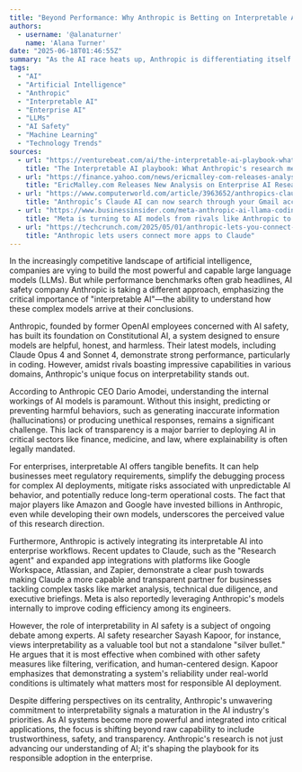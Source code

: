 ```yaml
---
title: "Beyond Performance: Why Anthropic is Betting on Interpretable AI for the Enterprise"
authors:
  - username: '@alanaturner'
    name: 'Alana Turner'
date: "2025-06-18T01:46:55Z"
summary: "As the AI race heats up, Anthropic is differentiating itself by focusing on \"interpretable AI\"—models that allow us to understand their decision-making process. This commitment to transparency and safety is crucial for enterprise adoption, particularly in high-stakes industries, and signals a potential shift in how AI success is measured."
tags:
  - "AI"
  - "Artificial Intelligence"
  - "Anthropic"
  - "Interpretable AI"
  - "Enterprise AI"
  - "LLMs"
  - "AI Safety"
  - "Machine Learning"
  - "Technology Trends"
sources:
  - url: "https://venturebeat.com/ai/the-interpretable-ai-playbook-what-anthropics-research-means-for-your-enterprise-llm-strategy/"
    title: "The Interpretable AI playbook: What Anthropic's research means for your enterprise LLM strategy"
  - url: "https://finance.yahoo.com/news/ericmalley-com-releases-analysis-enterprise-140000080.html"
    title: "EricMalley.com Releases New Analysis on Enterprise AI Research and Ethics"
  - url: "https://www.computerworld.com/article/3963652/anthropics-claude-ai-can-now-search-through-your-gmail-account-for-research.html"
    title: "Anthropic’s Claude AI can now search through your Gmail account for ‘Research’"
  - url: "https://www.businessinsider.com/meta-anthropic-ai-llama-coding-efficiency-2025-6"
    title: "Meta is turning to AI models from rivals like Anthropic to help its engineers code better"
  - url: "https://techcrunch.com/2025/05/01/anthropic-lets-you-connect-apps-to-claude/"
    title: "Anthropic lets users connect more apps to Claude"
---
```


In the increasingly competitive landscape of artificial intelligence, companies are vying to build the most powerful and capable large language models (LLMs). But while performance benchmarks often grab headlines, AI safety company Anthropic is taking a different approach, emphasizing the critical importance of "interpretable AI"—the ability to understand how these complex models arrive at their conclusions.

Anthropic, founded by former OpenAI employees concerned with AI safety, has built its foundation on Constitutional AI, a system designed to ensure models are helpful, honest, and harmless. Their latest models, including Claude Opus 4 and Sonnet 4, demonstrate strong performance, particularly in coding. However, amidst rivals boasting impressive capabilities in various domains, Anthropic's unique focus on interpretability stands out.

According to Anthropic CEO Dario Amodei, understanding the internal workings of AI models is paramount. Without this insight, predicting or preventing harmful behaviors, such as generating inaccurate information (hallucinations) or producing unethical responses, remains a significant challenge. This lack of transparency is a major barrier to deploying AI in critical sectors like finance, medicine, and law, where explainability is often legally mandated.

For enterprises, interpretable AI offers tangible benefits. It can help businesses meet regulatory requirements, simplify the debugging process for complex AI deployments, mitigate risks associated with unpredictable AI behavior, and potentially reduce long-term operational costs. The fact that major players like Amazon and Google have invested billions in Anthropic, even while developing their own models, underscores the perceived value of this research direction.

Furthermore, Anthropic is actively integrating its interpretable AI into enterprise workflows. Recent updates to Claude, such as the "Research agent" and expanded app integrations with platforms like Google Workspace, Atlassian, and Zapier, demonstrate a clear push towards making Claude a more capable and transparent partner for businesses tackling complex tasks like market analysis, technical due diligence, and executive briefings. Meta is also reportedly leveraging Anthropic's models internally to improve coding efficiency among its engineers.

However, the role of interpretability in AI safety is a subject of ongoing debate among experts. AI safety researcher Sayash Kapoor, for instance, views interpretability as a valuable tool but not a standalone "silver bullet." He argues that it is most effective when combined with other safety measures like filtering, verification, and human-centered design. Kapoor emphasizes that demonstrating a system's reliability under real-world conditions is ultimately what matters most for responsible AI deployment.

Despite differing perspectives on its centrality, Anthropic's unwavering commitment to interpretability signals a maturation in the AI industry's priorities. As AI systems become more powerful and integrated into critical applications, the focus is shifting beyond raw capability to include trustworthiness, safety, and transparency. Anthropic's research is not just advancing our understanding of AI; it's shaping the playbook for its responsible adoption in the enterprise.
